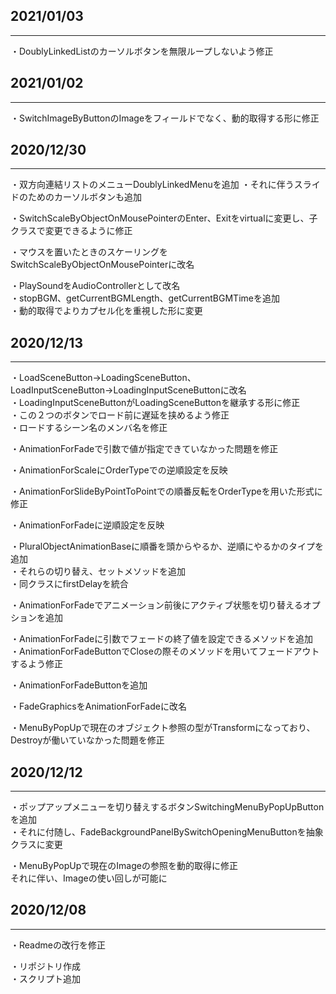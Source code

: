 ## 2021/01/03
---
・DoublyLinkedListのカーソルボタンを無限ループしないよう修正

## 2021/01/02
---
・SwitchImageByButtonのImageをフィールドでなく、動的取得する形に修正

## 2020/12/30
---
・双方向連結リストのメニューDoublyLinkedMenuを追加
・それに伴うスライドのためのカーソルボタンも追加

・SwitchScaleByObjectOnMousePointerのEnter、Exitをvirtualに変更し、子クラスで変更できるように修正

・マウスを置いたときのスケーリングをSwitchScaleByObjectOnMousePointerに改名

・PlaySoundをAudioControllerとして改名  
・stopBGM、getCurrentBGMLength、getCurrentBGMTimeを追加  
・動的取得でよりカプセル化を重視した形に変更

## 2020/12/13
---
・LoadSceneButton→LoadingSceneButton、LoadInputSceneButton→LoadingInputSceneButtonに改名  
・LoadingInputSceneButtonがLoadingSceneButtonを継承する形に修正  
・この２つのボタンでロード前に遅延を挟めるよう修正  
・ロードするシーン名のメンバ名を修正

・AnimationForFadeで引数で値が指定できていなかった問題を修正

・AnimationForScaleにOrderTypeでの逆順設定を反映

・AnimationForSlideByPointToPointでの順番反転をOrderTypeを用いた形式に修正

・AnimationForFadeに逆順設定を反映

・PluralObjectAnimationBaseに順番を頭からやるか、逆順にやるかのタイプを追加  
・それらの切り替え、セットメソッドを追加  
・同クラスにfirstDelayを統合

・AnimationForFadeでアニメーション前後にアクティブ状態を切り替えるオプションを追加

・AnimationForFadeに引数でフェードの終了値を設定できるメソッドを追加  
・AnimationForFadeButtonでCloseの際そのメソッドを用いてフェードアウトするよう修正

・AnimationForFadeButtonを追加

・FadeGraphicsをAnimationForFadeに改名

・MenuByPopUpで現在のオブジェクト参照の型がTransformになっており、Destroyが働いていなかった問題を修正

## 2020/12/12
---
・ポップアップメニューを切り替えするボタンSwitchingMenuByPopUpButtonを追加  
・それに付随し、FadeBackgroundPanelBySwitchOpeningMenuButtonを抽象クラスに変更

・MenuByPopUpで現在のImageの参照を動的取得に修正  
  それに伴い、Imageの使い回しが可能に

## 2020/12/08
---
・Readmeの改行を修正

・リポジトリ作成  
・スクリプト追加